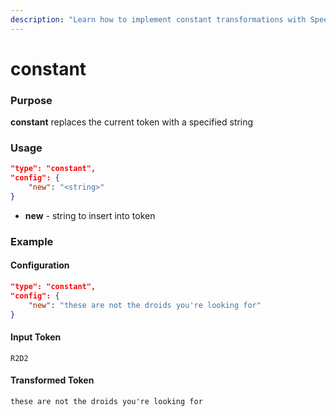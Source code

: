 ```yaml
---
description: "Learn how to implement constant transformations with Speedscale to modify traffic patterns and enhance testing environments. This documentation provides a comprehensive guide to configuring and utilizing constant transformations effectively."
---
```


# constant

### Purpose

**constant** replaces the current token with a specified string

### Usage

```json
"type": "constant",
"config": {
    "new": "<string>"
}
```

- **new** - string to insert into token

### Example

#### Configuration

```json
"type": "constant",
"config": {
    "new": "these are not the droids you're looking for"
}
```

#### Input Token

`R2D2`

#### Transformed Token

`these are not the droids you're looking for`
